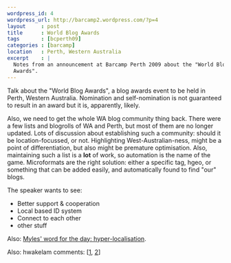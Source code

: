 ```yaml
--- 
wordpress_id: 4
wordpress_url: http://barcamp2.wordpress.com/?p=4
layout     : post
title      : World Blog Awards
tags       : [bcperth09]
categories : [barcamp]
location   : Perth, Western Australia
excerpt    : |
  Notes from an announcement at Barcamp Perth 2009 about the "World Blog
  Awards".
---
```


Talk about the "World Blog Awards", a blog awards event to be held in Perth,
Western Australia. Nomination and self-nomination is not guaranteed to result
in an award but it is, apparently, likely.

Also, we need to get the whole WA blog community thing back. There were a few
lists and blogrolls of WA and Perth, but most of them are no longer updated.
Lots of discussion about establishing such a community: should it be
location-focussed, or not. Highlighting West-Australian-ness, might be a point
of differentiation, but also might be premature optimisation. Also,
maintaining such a list is a <strong>lot</strong> of work, so automation is
the name of the game. Microformats are the right solution: either a specific
tag, hgeo, or something that can be added easily, and automatically found to
find "our" blogs.

The speaker wants to see:
<ul>
<li>Better support &amp; cooperation</li>
<li>Local based ID system</li>
<li>Connect to each other</li>
<li>other stuff</li>
</ul>

Also: <a href="http://twitter.com/madpilot/statuses/807739897">Myles' word for the day: hyper-localisation</a>.

Also: hwakelam comments: [<a href="http://twitter.com/hwakelam/statuses/807743924">1</a>, <a href="http://twitter.com/hwakelam/statuses/807743610">2</a>]
